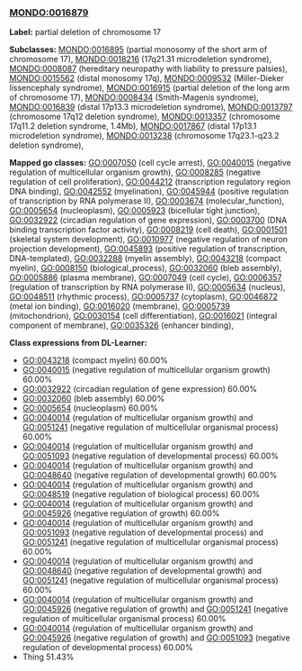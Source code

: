 
### [MONDO:0016879](http://purl.obolibrary.org/obo/MONDO_0016879)
**Label:** partial deletion of chromosome 17

**Subclasses:** [MONDO:0016895](http://purl.obolibrary.org/obo/MONDO_0016895) (partial monosomy of the short arm of chromosome 17), [MONDO:0018216](http://purl.obolibrary.org/obo/MONDO_0018216) (17q21.31 microdeletion syndrome), [MONDO:0008087](http://purl.obolibrary.org/obo/MONDO_0008087) (hereditary neuropathy with liability to pressure palsies), [MONDO:0015562](http://purl.obolibrary.org/obo/MONDO_0015562) (distal monosomy 17q), [MONDO:0009532](http://purl.obolibrary.org/obo/MONDO_0009532) (Miller-Dieker lissencephaly syndrome), [MONDO:0016915](http://purl.obolibrary.org/obo/MONDO_0016915) (partial deletion of the long arm of chromosome 17), [MONDO:0008434](http://purl.obolibrary.org/obo/MONDO_0008434) (Smith-Magenis syndrome), [MONDO:0016839](http://purl.obolibrary.org/obo/MONDO_0016839) (distal 17p13.3 microdeletion syndrome), [MONDO:0013797](http://purl.obolibrary.org/obo/MONDO_0013797) (chromosome 17q12 deletion syndrome), [MONDO:0013357](http://purl.obolibrary.org/obo/MONDO_0013357) (chromosome 17q11.2 deletion syndrome, 1.4Mb), [MONDO:0017867](http://purl.obolibrary.org/obo/MONDO_0017867) (distal 17p13.1 microdeletion syndrome), [MONDO:0013238](http://purl.obolibrary.org/obo/MONDO_0013238) (chromosome 17q23.1-q23.2 deletion syndrome), 

**Mapped go classes:** [GO:0007050](http://purl.obolibrary.org/obo/GO_0007050) (cell cycle arrest), [GO:0040015](http://purl.obolibrary.org/obo/GO_0040015) (negative regulation of multicellular organism growth), [GO:0008285](http://purl.obolibrary.org/obo/GO_0008285) (negative regulation of cell proliferation), [GO:0044212](http://purl.obolibrary.org/obo/GO_0044212) (transcription regulatory region DNA binding), [GO:0042552](http://purl.obolibrary.org/obo/GO_0042552) (myelination), [GO:0045944](http://purl.obolibrary.org/obo/GO_0045944) (positive regulation of transcription by RNA polymerase II), [GO:0003674](http://purl.obolibrary.org/obo/GO_0003674) (molecular_function), [GO:0005654](http://purl.obolibrary.org/obo/GO_0005654) (nucleoplasm), [GO:0005923](http://purl.obolibrary.org/obo/GO_0005923) (bicellular tight junction), [GO:0032922](http://purl.obolibrary.org/obo/GO_0032922) (circadian regulation of gene expression), [GO:0003700](http://purl.obolibrary.org/obo/GO_0003700) (DNA binding transcription factor activity), [GO:0008219](http://purl.obolibrary.org/obo/GO_0008219) (cell death), [GO:0001501](http://purl.obolibrary.org/obo/GO_0001501) (skeletal system development), [GO:0010977](http://purl.obolibrary.org/obo/GO_0010977) (negative regulation of neuron projection development), [GO:0045893](http://purl.obolibrary.org/obo/GO_0045893) (positive regulation of transcription, DNA-templated), [GO:0032288](http://purl.obolibrary.org/obo/GO_0032288) (myelin assembly), [GO:0043218](http://purl.obolibrary.org/obo/GO_0043218) (compact myelin), [GO:0008150](http://purl.obolibrary.org/obo/GO_0008150) (biological_process), [GO:0032060](http://purl.obolibrary.org/obo/GO_0032060) (bleb assembly), [GO:0005886](http://purl.obolibrary.org/obo/GO_0005886) (plasma membrane), [GO:0007049](http://purl.obolibrary.org/obo/GO_0007049) (cell cycle), [GO:0006357](http://purl.obolibrary.org/obo/GO_0006357) (regulation of transcription by RNA polymerase II), [GO:0005634](http://purl.obolibrary.org/obo/GO_0005634) (nucleus), [GO:0048511](http://purl.obolibrary.org/obo/GO_0048511) (rhythmic process), [GO:0005737](http://purl.obolibrary.org/obo/GO_0005737) (cytoplasm), [GO:0046872](http://purl.obolibrary.org/obo/GO_0046872) (metal ion binding), [GO:0016020](http://purl.obolibrary.org/obo/GO_0016020) (membrane), [GO:0005739](http://purl.obolibrary.org/obo/GO_0005739) (mitochondrion), [GO:0030154](http://purl.obolibrary.org/obo/GO_0030154) (cell differentiation), [GO:0016021](http://purl.obolibrary.org/obo/GO_0016021) (integral component of membrane), [GO:0035326](http://purl.obolibrary.org/obo/GO_0035326) (enhancer binding), 

**Class expressions from DL-Learner:**

- [GO:0043218](http://purl.obolibrary.org/obo/GO_0043218) (compact myelin) 60.00%
- [GO:0040015](http://purl.obolibrary.org/obo/GO_0040015) (negative regulation of multicellular organism growth) 60.00%
- [GO:0032922](http://purl.obolibrary.org/obo/GO_0032922) (circadian regulation of gene expression) 60.00%
- [GO:0032060](http://purl.obolibrary.org/obo/GO_0032060) (bleb assembly) 60.00%
- [GO:0005654](http://purl.obolibrary.org/obo/GO_0005654) (nucleoplasm) 60.00%
- [GO:0040014](http://purl.obolibrary.org/obo/GO_0040014) (regulation of multicellular organism growth) and [GO:0051241](http://purl.obolibrary.org/obo/GO_0051241) (negative regulation of multicellular organismal process) 60.00%
- [GO:0040014](http://purl.obolibrary.org/obo/GO_0040014) (regulation of multicellular organism growth) and [GO:0051093](http://purl.obolibrary.org/obo/GO_0051093) (negative regulation of developmental process) 60.00%
- [GO:0040014](http://purl.obolibrary.org/obo/GO_0040014) (regulation of multicellular organism growth) and [GO:0048640](http://purl.obolibrary.org/obo/GO_0048640) (negative regulation of developmental growth) 60.00%
- [GO:0040014](http://purl.obolibrary.org/obo/GO_0040014) (regulation of multicellular organism growth) and [GO:0048519](http://purl.obolibrary.org/obo/GO_0048519) (negative regulation of biological process) 60.00%
- [GO:0040014](http://purl.obolibrary.org/obo/GO_0040014) (regulation of multicellular organism growth) and [GO:0045926](http://purl.obolibrary.org/obo/GO_0045926) (negative regulation of growth) 60.00%
- [GO:0040014](http://purl.obolibrary.org/obo/GO_0040014) (regulation of multicellular organism growth) and [GO:0051093](http://purl.obolibrary.org/obo/GO_0051093) (negative regulation of developmental process) and [GO:0051241](http://purl.obolibrary.org/obo/GO_0051241) (negative regulation of multicellular organismal process) 60.00%
- [GO:0040014](http://purl.obolibrary.org/obo/GO_0040014) (regulation of multicellular organism growth) and [GO:0048640](http://purl.obolibrary.org/obo/GO_0048640) (negative regulation of developmental growth) and [GO:0051241](http://purl.obolibrary.org/obo/GO_0051241) (negative regulation of multicellular organismal process) 60.00%
- [GO:0040014](http://purl.obolibrary.org/obo/GO_0040014) (regulation of multicellular organism growth) and [GO:0045926](http://purl.obolibrary.org/obo/GO_0045926) (negative regulation of growth) and [GO:0051241](http://purl.obolibrary.org/obo/GO_0051241) (negative regulation of multicellular organismal process) 60.00%
- [GO:0040014](http://purl.obolibrary.org/obo/GO_0040014) (regulation of multicellular organism growth) and [GO:0045926](http://purl.obolibrary.org/obo/GO_0045926) (negative regulation of growth) and [GO:0051093](http://purl.obolibrary.org/obo/GO_0051093) (negative regulation of developmental process) 60.00%
- Thing 51.43%


